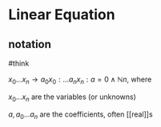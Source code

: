 # Linear Equation

## notation

#think

$x_0 \dots x_n \to a_0x_0 : \dots a_nx_n : a = 0 \land \mathbb N n$, where

$x_0 \dots x_n$ are the variables (or unknowns)

$a, a_0 \dots a_n$ are the coefficients, often [[real]]s
